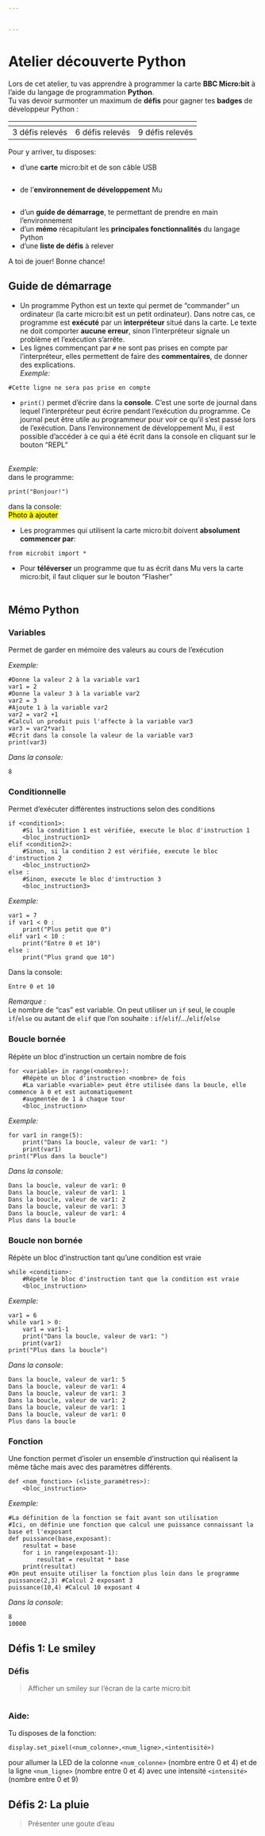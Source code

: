```yaml
---


---
```


<h1 id="atelier-découverte-python">Atelier découverte Python</h1>
<p>Lors de cet atelier, tu vas apprendre à programmer la carte <strong>BBC Micro:bit</strong> à l’aide du langage de programmation <strong>Python</strong>.<br>
Tu vas devoir surmonter un maximum de <strong>défis</strong> pour gagner tes <strong>badges</strong> de développeur Python :</p>

<table>
<thead>
<tr>
<th><img src="https://docs.google.com/uc?id=1mxdm7U4UIaIGgUOoun9pMSYMnB011HcJ" alt=""></th>
<th><img src="https://docs.google.com/uc?id=18HiRKTA-m0i2rHz9fLgW6anVe9DVhEzr" alt=""></th>
<th><img src="https://docs.google.com/uc?id=16c0XypJpKssvt1ibHtbL_xHa2j8DCevA" alt=""></th>
</tr>
</thead>
<tbody>
<tr>
<td>3 défis relevés</td>
<td>6 défis relevés</td>
<td>9 défis relevés</td>
</tr>
</tbody>
</table><p>Pour y arriver, tu disposes:</p>
<ul>
<li>d’une <strong>carte</strong> micro:bit et de son câble USB</li>
</ul>
<p><img src="https://docs.google.com/uc?id=11Me-Sfi0Nzcr3sPgfg-4r9cN6gqxOoeF" alt=""><img src="https://docs.google.com/uc?id=1q_2OtzdZw47tGmzcM8U0k4qPHO-tWVAO" alt=""></p>
<ul>
<li>de l’<strong>environnement de développement</strong> Mu</li>
</ul>
<p><img src="https://docs.google.com/uc?id=1rBgO5Vv6Ipov51FQncRIIMywJ_fyWY6I" alt=""></p>
<ul>
<li>d’un <strong>guide de démarrage</strong>, te permettant de prendre en main l’environnement</li>
<li>d’un <strong>mémo</strong> récapitulant les <strong>principales fonctionnalités</strong>  du langage Python</li>
<li>d’une <strong>liste de défis</strong> à relever</li>
</ul>
<p>A toi de jouer! Bonne chance!</p>
<h2 id="guide-de-démarrage">Guide de démarrage</h2>
<ul>
<li>Un programme  Python est un texte qui permet de “commander” un ordinateur (la carte micro:bit est un petit ordinateur). Dans notre cas, ce programme est <strong>exécuté</strong> par un <strong>interpréteur</strong> situé dans la carte. Le texte ne doit comporter <strong>aucune erreur</strong>, sinon l’interpréteur signale un problème et l’exécution s’arrête.</li>
<li>Les lignes commençant par <code>#</code> ne sont pas prises en compte par l’interpréteur, elles permettent de faire des <strong>commentaires</strong>, de donner des explications.<br>
<em>Exemple:</em></li>
</ul>
<pre class=" language-python"><code class="prism  language-python"><span class="token comment">#Cette ligne ne sera pas prise en compte </span>
</code></pre>
<ul>
<li><code>print()</code> permet d’écrire dans la <strong>console</strong>. C’est une sorte de journal dans lequel l’interpréteur peut écrire pendant l’exécution du programme. Ce journal peut être utile au programmeur pour voir ce qu’il s’est passé lors de l’exécution. Dans l’environnement de développement Mu,  il est possible d’accéder à ce qui a été écrit dans la console en cliquant sur le bouton “REPL”<br>
<img src="https://docs.google.com/uc?id=1aGNmo8mjkL7Cv1RSey_7gwB4jtTMNTKP" alt=""></li>
</ul>
<p><em>Exemple:</em><br>
dans le programme:</p>
<pre class=" language-python"><code class="prism  language-python"><span class="token keyword">print</span><span class="token punctuation">(</span><span class="token string">"Bonjour!"</span><span class="token punctuation">)</span>
</code></pre>
<p>dans la console:<br>
<mark>Photo à ajouter</mark></p>
<ul>
<li>Les programmes qui utilisent la carte micro:bit doivent <strong>absolument commencer par</strong>:</li>
</ul>
<pre class=" language-python"><code class="prism  language-python"><span class="token keyword">from</span> microbit <span class="token keyword">import</span> <span class="token operator">*</span>
</code></pre>
<ul>
<li>Pour <strong>téléverser</strong> un programme que tu as écrit dans Mu vers la carte micro:bit, il faut cliquer sur le bouton “Flasher”<br>
<img src="https://docs.google.com/uc?id=16K_p-_F61BJJDsDU0nlLp0raK51ba5K9" alt=""></li>
</ul>
<h2 id="mémo-python">Mémo Python</h2>
<h3 id="variables">Variables</h3>
<p>Permet de garder en mémoire des valeurs au cours de l’exécution</p>
<p><em>Exemple:</em></p>
<pre class=" language-python"><code class="prism  language-python"><span class="token comment">#Donne la valeur 2 à la variable var1</span>
var1 <span class="token operator">=</span> <span class="token number">2</span>
<span class="token comment">#Donne la valeur 3 à la variable var2</span>
var2 <span class="token operator">=</span> <span class="token number">3</span>
<span class="token comment">#Ajoute 1 à la variable var2</span>
var2 <span class="token operator">=</span> var2 <span class="token operator">+</span><span class="token number">1</span>
<span class="token comment">#Calcul un produit puis l'affecte à la variable var3</span>
var3 <span class="token operator">=</span> var2<span class="token operator">*</span>var1
<span class="token comment">#Ecrit dans la console la valeur de la variable var3</span>
<span class="token keyword">print</span><span class="token punctuation">(</span>var3<span class="token punctuation">)</span>
</code></pre>
<p><em>Dans la console:</em></p>
<pre><code>8
</code></pre>
<h3 id="conditionnelle">Conditionnelle</h3>
<p>Permet d’exécuter différentes instructions selon des conditions</p>
<pre class=" language-python"><code class="prism  language-python"><span class="token keyword">if</span> <span class="token operator">&lt;</span>condition1<span class="token operator">&gt;</span><span class="token punctuation">:</span>
	<span class="token comment">#Si la condition 1 est vérifiée, execute le bloc d'instruction 1</span>
	<span class="token operator">&lt;</span>bloc_instruction1<span class="token operator">&gt;</span>
<span class="token keyword">elif</span> <span class="token operator">&lt;</span>condition2<span class="token operator">&gt;</span><span class="token punctuation">:</span>
	<span class="token comment">#Sinon, si la condition 2 est vérifiée, execute le bloc d'instruction 2</span>
	<span class="token operator">&lt;</span>bloc_instruction2<span class="token operator">&gt;</span>
<span class="token keyword">else</span> <span class="token punctuation">:</span>
	<span class="token comment">#Sinon, execute le bloc d'instruction 3</span>
	<span class="token operator">&lt;</span>bloc_instruction3<span class="token operator">&gt;</span>
</code></pre>
<p><em>Exemple:</em></p>
<pre class=" language-python"><code class="prism  language-python">var1 <span class="token operator">=</span> <span class="token number">7</span>
<span class="token keyword">if</span> var1 <span class="token operator">&lt;</span> <span class="token number">0</span> <span class="token punctuation">:</span>
	<span class="token keyword">print</span><span class="token punctuation">(</span><span class="token string">"Plus petit que 0"</span><span class="token punctuation">)</span>
<span class="token keyword">elif</span> var1 <span class="token operator">&lt;</span> <span class="token number">10</span> <span class="token punctuation">:</span>
	<span class="token keyword">print</span><span class="token punctuation">(</span><span class="token string">"Entre 0 et 10"</span><span class="token punctuation">)</span>
<span class="token keyword">else</span> <span class="token punctuation">:</span>
	<span class="token keyword">print</span><span class="token punctuation">(</span><span class="token string">"Plus grand que 10"</span><span class="token punctuation">)</span>
</code></pre>
<p>Dans la console:</p>
<pre><code>Entre 0 et 10
</code></pre>
<p><em>Remarque :</em><br>
Le nombre de  “cas” est variable. On peut utiliser  un <code>if</code> seul, le couple <code>if</code>/<code>else</code>  ou autant de <code>elif</code> que l’on souhaite :  <code>if</code>/<code>elif</code>/…/<code>elif</code>/<code>else</code></p>
<h3 id="boucle-bornée">Boucle bornée</h3>
<p>Répète un bloc d’instruction un certain nombre de fois</p>
<pre class=" language-python"><code class="prism  language-python"><span class="token keyword">for</span> <span class="token operator">&lt;</span>variable<span class="token operator">&gt;</span> <span class="token keyword">in</span> <span class="token builtin">range</span><span class="token punctuation">(</span><span class="token operator">&lt;</span>nombre<span class="token operator">&gt;</span><span class="token punctuation">)</span><span class="token punctuation">:</span>
	<span class="token comment">#Répète un bloc d'instruction &lt;nombre&gt; de fois</span>
	<span class="token comment">#La variable &lt;variable&gt; peut être utilisée dans la boucle, elle commence à 0 et est automatiquement </span>
	<span class="token comment">#augmentée de 1 à chaque tour</span>
	<span class="token operator">&lt;</span>bloc_instruction<span class="token operator">&gt;</span>
</code></pre>
<p><em>Exemple:</em></p>
<pre class=" language-python"><code class="prism  language-python"><span class="token keyword">for</span> var1 <span class="token keyword">in</span> <span class="token builtin">range</span><span class="token punctuation">(</span><span class="token number">5</span><span class="token punctuation">)</span><span class="token punctuation">:</span>
	<span class="token keyword">print</span><span class="token punctuation">(</span><span class="token string">"Dans la boucle, valeur de var1: "</span><span class="token punctuation">)</span>
	<span class="token keyword">print</span><span class="token punctuation">(</span>var1<span class="token punctuation">)</span>
<span class="token keyword">print</span><span class="token punctuation">(</span><span class="token string">"Plus dans la boucle"</span><span class="token punctuation">)</span>
</code></pre>
<p><em>Dans la console:</em></p>
<pre><code>Dans la boucle, valeur de var1: 0
Dans la boucle, valeur de var1: 1
Dans la boucle, valeur de var1: 2
Dans la boucle, valeur de var1: 3
Dans la boucle, valeur de var1: 4
Plus dans la boucle
</code></pre>
<h3 id="boucle-non-bornée">Boucle non bornée</h3>
<p>Répète un bloc d’instruction tant qu’une condition est vraie</p>
<pre class=" language-python"><code class="prism  language-python"><span class="token keyword">while</span> <span class="token operator">&lt;</span>condition<span class="token operator">&gt;</span><span class="token punctuation">:</span>
	<span class="token comment">#Répète le bloc d'instruction tant que la condition est vraie</span>
	<span class="token operator">&lt;</span>bloc_instruction<span class="token operator">&gt;</span>
</code></pre>
<p><em>Exemple:</em></p>
<pre class=" language-python"><code class="prism  language-python">var1 <span class="token operator">=</span> <span class="token number">6</span>
<span class="token keyword">while</span> var1 <span class="token operator">&gt;</span> <span class="token number">0</span><span class="token punctuation">:</span> 
	var1 <span class="token operator">=</span> var1<span class="token number">-1</span>
	<span class="token keyword">print</span><span class="token punctuation">(</span><span class="token string">"Dans la boucle, valeur de var1: "</span><span class="token punctuation">)</span>
	<span class="token keyword">print</span><span class="token punctuation">(</span>var1<span class="token punctuation">)</span>
<span class="token keyword">print</span><span class="token punctuation">(</span><span class="token string">"Plus dans la boucle"</span><span class="token punctuation">)</span>
</code></pre>
<p><em>Dans la console</em>:</p>
<pre><code>Dans la boucle, valeur de var1: 5
Dans la boucle, valeur de var1: 4
Dans la boucle, valeur de var1: 3
Dans la boucle, valeur de var1: 2
Dans la boucle, valeur de var1: 1
Dans la boucle, valeur de var1: 0
Plus dans la boucle
</code></pre>
<h3 id="fonction">Fonction</h3>
<p>Une fonction permet d’isoler un ensemble d’instruction qui réalisent la même tâche mais avec des paramètres différents.</p>
<pre class=" language-python"><code class="prism  language-python"><span class="token keyword">def</span> <span class="token operator">&lt;</span>nom_fonction<span class="token operator">&gt;</span> <span class="token punctuation">(</span><span class="token operator">&lt;</span>liste_paramètres<span class="token operator">&gt;</span><span class="token punctuation">)</span><span class="token punctuation">:</span>
	<span class="token operator">&lt;</span>bloc_instruction<span class="token operator">&gt;</span>
</code></pre>
<p><em>Exemple:</em></p>
<pre class=" language-python"><code class="prism  language-python"><span class="token comment">#La définition de la fonction se fait avant son utilisation</span>
<span class="token comment">#Ici, on définie une fonction que calcul une puissance connaissant la base et l'exposant</span>
<span class="token keyword">def</span> <span class="token function">puissance</span><span class="token punctuation">(</span>base<span class="token punctuation">,</span>exposant<span class="token punctuation">)</span><span class="token punctuation">:</span>
	resultat <span class="token operator">=</span> base
	<span class="token keyword">for</span> i <span class="token keyword">in</span> <span class="token builtin">range</span><span class="token punctuation">(</span>exposant<span class="token number">-1</span><span class="token punctuation">)</span><span class="token punctuation">:</span>
		resultat <span class="token operator">=</span> resultat <span class="token operator">*</span> base
	<span class="token keyword">print</span><span class="token punctuation">(</span>resultat<span class="token punctuation">)</span>
<span class="token comment">#On peut ensuite utiliser la fonction plus loin dans le programme</span>
puissance<span class="token punctuation">(</span><span class="token number">2</span><span class="token punctuation">,</span><span class="token number">3</span><span class="token punctuation">)</span> <span class="token comment">#Calcul 2 exposant 3</span>
puissance<span class="token punctuation">(</span><span class="token number">10</span><span class="token punctuation">,</span><span class="token number">4</span><span class="token punctuation">)</span> <span class="token comment">#Calcul 10 exposant 4</span>
</code></pre>
<p><em>Dans la console</em>:</p>
<pre><code>8
10000
</code></pre>
<h2 id="défis-1-le-smiley">Défis 1: Le smiley</h2>
<h3 id="défis">Défis</h3>
<blockquote>
<p>Afficher un smiley sur l’écran de la carte micro:bit</p>
</blockquote>
<p><img src="https://docs.google.com/uc?id=1JFzH6CJBEGwXW3QAYFm8C5e7aFfX_3HA" alt=""></p>
<h3 id="aide">Aide:</h3>
<p>Tu disposes de la fonction:</p>
<pre class=" language-python"><code class="prism  language-python">display<span class="token punctuation">.</span>set_pixel<span class="token punctuation">(</span><span class="token operator">&lt;</span>num_colonne<span class="token operator">&gt;</span><span class="token punctuation">,</span><span class="token operator">&lt;</span>num_ligne<span class="token operator">&gt;</span><span class="token punctuation">,</span><span class="token operator">&lt;</span>intentisité<span class="token operator">&gt;</span><span class="token punctuation">)</span>
</code></pre>
<p>pour allumer la LED de la colonne <code>&lt;num_colonne&gt;</code> (nombre entre 0 et 4) et de la ligne <code>&lt;num_ligne&gt;</code> (nombre entre 0 et 4) avec une intensité <code>&lt;intensité&gt;</code> (nombre entre 0 et 9)</p>
<h2 id="défis-2-la-pluie">Défis 2: La pluie</h2>
<blockquote>
<p>Présenter une goute d’eau</p>
</blockquote>

